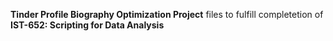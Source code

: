 **Tinder Profile Biography Optimization Project** files to fulfill completetion of **IST-652: Scripting for Data Analysis**
